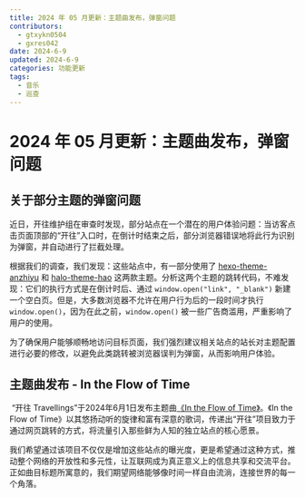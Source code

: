 ```yaml
---
title: 2024 年 05 月更新：主题曲发布，弹窗问题
contributors:
  - gtxykn0504
  - gxres042
date: 2024-6-9
updated: 2024-6-9
categories: 功能更新
tags:
  - 音乐
  - 巡查
---
```


# 2024 年 05 月更新：主题曲发布，弹窗问题

## 关于部分主题的弹窗问题

  近日，开往维护组在审查时发现，部分站点在一个潜在的用户体验问题：当访客点击页面顶部的“开往”入口时，在倒计时结束之后，部分浏览器错误地将此行为识别为弹窗，并自动进行了拦截处理。

  根据我们的调查，我们发现：这些站点中，有一部分使用了 [hexo-theme-anzhiyu](https://github.com/anzhiyu-c/hexo-theme-anzhiyu) 和 [halo-theme-hao](https://github.com/chengzhongxue/halo-theme-hao) 这两款主题。分析这两个主题的跳转代码，不难发现：它们的执行方式是在倒计时后、通过 `window.open("link", "_blank")` 新建一个空白页。但是，大多数浏览器不允许在用户行为后的一段时间才执行 `window.open()`，因为在此之前，`window.open()` 被一些广告商滥用，严重影响了用户的使用。
  
  为了确保用户能够顺畅地访问目标页面，我们强烈建议相关站点的站长对主题配置进行必要的修改，以避免此类跳转被浏览器误判为弹窗，从而影响用户体验。

## 主题曲发布 - In the Flow of Time

​  “开往 Travellings”于2024年6月1日发布主题曲[《In the Flow of Time》](https://www.bilibili.com/video/BV1t1421y7VF)。《In the Flow of Time》以其悠扬动听的旋律和富有深意的歌词，传递出“开往”项目致力于通过网页跳转的方式，将流量引入那些鲜为人知的独立站点的核心愿景。

​  我们希望通过该项目不仅仅是增加这些站点的曝光度，更是希望通过这种方式，推动整个网络的开放性和多元性，让互联网成为真正意义上的信息共享和交流平台。正如曲目标题所寓意的，我们期望网络能够像时间一样自由流淌，连接世界的每一个角落。

